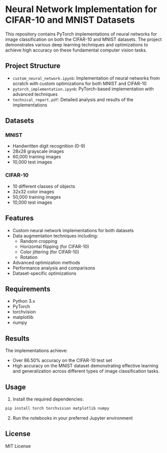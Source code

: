 # Neural Network Implementation for CIFAR-10 and MNIST Datasets

This repository contains PyTorch implementations of neural networks for image classification on both the CIFAR-10 and MNIST datasets. The project demonstrates various deep learning techniques and optimizations to achieve high accuracy on these fundamental computer vision tasks.

## Project Structure

- `custom_neural_network.ipynb`: Implementation of neural networks from scratch with custom optimizations for both MNIST and CIFAR-10
- `pytorch_implementation.ipynb`: PyTorch-based implementation with advanced techniques
- `technical_report.pdf`: Detailed analysis and results of the implementations

## Datasets

### MNIST
- Handwritten digit recognition (0-9)
- 28x28 grayscale images
- 60,000 training images
- 10,000 test images

### CIFAR-10
- 10 different classes of objects
- 32x32 color images
- 50,000 training images
- 10,000 test images

## Features

- Custom neural network implementations for both datasets
- Data augmentation techniques including:
  - Random cropping
  - Horizontal flipping (for CIFAR-10)
  - Color jittering (for CIFAR-10)
  - Rotation
- Advanced optimization methods
- Performance analysis and comparisons
- Dataset-specific optimizations

## Requirements

- Python 3.x
- PyTorch
- torchvision
- matplotlib
- numpy

## Results

The implementations achieve:
- Over 86.50% accuracy on the CIFAR-10 test set
- High accuracy on the MNIST dataset
demonstrating effective learning and generalization across different types of image classification tasks.

## Usage

1. Install the required dependencies:
```bash
pip install torch torchvision matplotlib numpy
```

2. Run the notebooks in your preferred Jupyter environment

## License

MIT License 